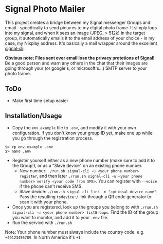 # Signal Photo Mailer

This project creates a bridge between my Signal messenger Groups and email - specifically to send pictures to my digital photo frame. It simply logs into my signal, and when it sees an image (JPEG, > 512k) in the target group, it automatically emails it to the email address of your choice - in my case, my Nixplay address. It's basically a mail wrapper around the excellent [signal-cli](https://github.com/AsamK/signal-cli).

**Obvious note: Files sent over email lose the privacy protetions of Signal!** Be a good person and warn any others in the chat that their images are going through your (or google's, or microsoft's...) SMTP server to your photo frame.

## ToDo
* Make first time setup easier


## Installation/Usage
* Copy the `env.example` file to `.env`, and modify it with your own configuration. If you don't know your group ID yet, make one up while you go through the registration process.
```
$> cp env.example .env
$> nano .env
```
* Register yourself either as a new phone number (make sure to add it to the Group!), or as a "Slave device" on an existing phone number.
  * New number: `./run.sh signal-cli -u <your phone number> register`, and then later `./run.sh signal-cli -u <your phone number> verify <your code from SMS>`. You can register with `--voice` if the phone can't receive SMS.
  * Slave device: `./run.sh signal-cli link -n "optional device name"`. Pass the resulting `tsdevice:/` link through a QR code generator to scan it with your phone.
* Once you are registered, look up the groups you belong to with `./run.sh signal-cli -u <your phone number> listGroups`. Find the ID of the group you want to monitor, and add it to your `.env` file.
* Run the service with `./run.sh`


Note: Your phone number must always include the country code. e.g. `+49123456789`. In North America it's `+1`.
